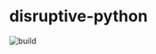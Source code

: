 # disruptive-python
![build](https://github.com/disruptive-technologies/disruptive-python/actions/workflows/python-package.yml/badge.svg)
